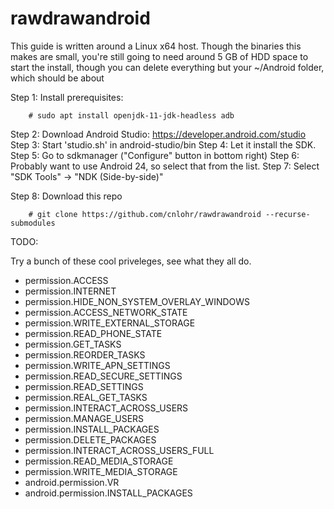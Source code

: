 # rawdrawandroid

This guide is written around a Linux x64 host.  Though the binaries this
makes are small, you're still going to need around 5 GB of HDD space to
start the install, though you can delete everything but your ~/Android
folder, which should be about 

Step 1: Install prerequisites:
```
	# sudo apt install openjdk-11-jdk-headless adb
```
Step 2: Download Android Studio: https://developer.android.com/studio
Step 3: Start 'studio.sh' in android-studio/bin
Step 4: Let it install the SDK.
Step 5: Go to sdkmanager ("Configure" button in bottom right)
Step 6: Probably want to use Android 24, so select that from the list.
Step 7: Select "SDK Tools" -> "NDK (Side-by-side)"

Step 8: Download this repo
```
	# git clone https://github.com/cnlohr/rawdrawandroid --recurse-submodules
```


TODO:

Try a bunch of these cool priveleges, see what they all do.
* permission.ACCESS
* permission.INTERNET
* permission.HIDE_NON_SYSTEM_OVERLAY_WINDOWS
* permission.ACCESS_NETWORK_STATE
* permission.WRITE_EXTERNAL_STORAGE
* permission.READ_PHONE_STATE
* permission.GET_TASKS
* permission.REORDER_TASKS
* permission.WRITE_APN_SETTINGS
* permission.READ_SECURE_SETTINGS
* permission.READ_SETTINGS
* permission.REAL_GET_TASKS
* permission.INTERACT_ACROSS_USERS
* permission.MANAGE_USERS
* permission.INSTALL_PACKAGES
* permission.DELETE_PACKAGES
* permission.INTERACT_ACROSS_USERS_FULL
* permission.READ_MEDIA_STORAGE
* permission.WRITE_MEDIA_STORAGE
* android.permission.VR
* android.permission.INSTALL_PACKAGES







